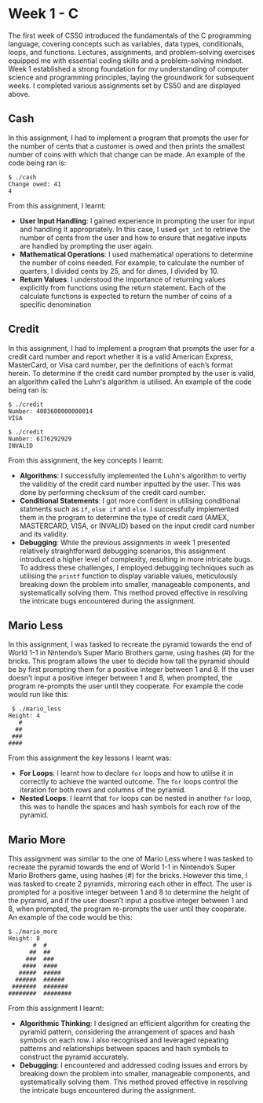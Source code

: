 # Week 1 - C
The first week of CS50  introduced the fundamentals of the C programming language, covering concepts such as variables,
data types, conditionals, loops, and functions.  Lectures, assignments, and problem-solving exercises equipped me with 
essential coding skills and a problem-solving mindset.  Week 1 established a strong foundation for my understanding of 
computer science and programming principles, laying the groundwork for subsequent weeks. I completed various assignments
set by CS50 and are displayed above.
## Cash
In this assignment, I had to implement a program that prompts the user for the number of cents that a customer is owed and then 
prints the smallest number of coins with which that change can be made. An example of the code being ran is:
```
$ ./cash
Change owed: 41
4
```
From this assignment, I learnt:
- **User Input Handling**: I gained experience in prompting the user for input and handling it appropriately. In this case, I used `get_int` to retrieve the number of cents from the user and how to ensure that negative inputs are handled by prompting the user again.
- **Mathematical Operations**: I used mathematical operations to determine the number of coins needed. For example, to calculate the number of quarters, I divided cents by 25, and for dimes, I divided by 10.
- **Return Values**: I understood the importance of returning values explicitly from functions using the return statement. Each of the calculate functions is expected to return the number of coins of a specific denomination


## Credit
In this assignment, I had to implement a program that prompts the user for a credit card number and report whether it is a valid American Express, MasterCard, or Visa card number, per the definitions of each’s format herein. To determine if the credit card number prompted by the user is valid, an algorithm called the Luhn's algorithm is utilised. An example of the code being ran is:
```
$ ./credit
Number: 4003600000000014
VISA
```

```
$ ./credit
Number: 6176292929
INVALID
```
From this assignment, the key concepts I learnt: 
- **Algorithms**: I successfully implemented the Luhn's algorithm to verfiy the validitiy of the credit card number inputted by the user. This was done by performing checksum of the credit card number.
- **Conditional Statements**: I got more confident in utilising conditional statments such as `if`, `else if` and `else`. I successfully implemented them in the program to determine the type of credit card (AMEX, MASTERCARD, VISA, or INVALID) based on the input credit card number and its validity.
- **Debugging**: While the previous assignments in week 1 presented relatively straightforward debugging scenarios, this assignment introduced a higher level of complexity, resulting in more intricate bugs. To address these challenges, I employed debugging techniques such as utilising the `printf` function to display variable values, meticulously breaking down the problem into smaller, manageable components, and systematically solving them. This method proved effective in resolving the intricate bugs encountered during the assignment. 


## Mario Less
In this assignment, I was tasked to recreate the pyramid towards the end of World 1-1 in Nintendo’s Super Mario Brothers game, using hashes (#) for the bricks. This program allows the user to decide how tall the pyramid should be by first prompting them for a positive integer between 1 and 8. If the user doesn’t input a positive integer between 1 and 8, when prompted, the program re-prompts the user until they cooperate. 
For example the code would run like this:
```
 $ ./mario_less
Height: 4
   #
  ##
 ###
####
```
From this assignment the key lessons I learnt was:
- **For Loops**: I learnt how to declare `for` loops and how to utilise it in correctly to achieve the wanted outcome. The `for` loops control the iteration for both rows and columns of the pyramid.
- **Nested Loops**: I learnt that `for` loops can be nested in another `for` loop, this was to handle the spaces and hash symbols for each row of the pyramid.


## Mario More
This assignment was similar to the one of Mario Less where I was tasked to recreate the pyramid towards the end of World 1-1 in Nintendo’s Super Mario Brothers game, using hashes (#) for the bricks. However this time, I was tasked to create 2 pyramids, mirroring each other in effect. The user is prompted for a positive integer between 1 and 8 to determine the height of the pyramid, and if the user doesn’t input a positive integer between 1 and 8, when prompted, the program re-prompts the user until they cooperate. An example of the code would be this:
```
$ ./mario_more
Height: 8
       #  #
      ##  ##
     ###  ###
    ####  ####
   #####  #####
  ######  ######
 #######  #######
########  ########
```
From this assignment I learnt:
- **Algorithmic Thinking**:  I designed an efficient algorithm for creating the pyramid pattern, considering the arrangement of spaces and hash symbols on each row. I also recognised and leveraged repeating patterns and relationships between spaces and hash symbols to construct the pyramid accurately.
- **Debugging**: I encountered and addressed coding issues and errors by breaking down the problem into smaller, manageable components, and systematically solving them. This method proved effective in resolving the intricate bugs encountered during the assignment.
